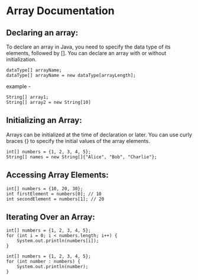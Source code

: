 # Array Documentation
## Declaring an array:
To declare an array in Java, you need to specify the data type of its elements, followed by []. You can declare an array with or without initialization.
```agsl
dataType[] arrayName;
dataType[] arrayName = new dataType[arrayLength];
```
example - 
```agsl
String[] array1;
String[] array2 = new String[10]
```

## Initializing an Array:
Arrays can be initialized at the time of declaration or later. You can use curly braces {} to specify the initial values of the array elements.

```agsl
int[] numbers = {1, 2, 3, 4, 5};
String[] names = new String[]{"Alice", "Bob", "Charlie"};
```

## Accessing Array Elements:
```agsl
int[] numbers = {10, 20, 30};
int firstElement = numbers[0]; // 10
int secondElement = numbers[1]; // 20
```

## Iterating Over an Array:
```agsl
int[] numbers = {1, 2, 3, 4, 5};
for (int i = 0; i < numbers.length; i++) {
    System.out.println(numbers[i]);
}

int[] numbers = {1, 2, 3, 4, 5};
for (int number : numbers) {
    System.out.println(number);
}

```